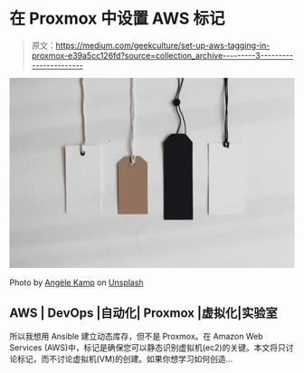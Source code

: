 # 在 Proxmox 中设置 AWS 标记

> 原文：<https://medium.com/geekculture/set-up-aws-tagging-in-proxmox-e39a5cc126fd?source=collection_archive---------3----------------------->

![](img/8ee1a2410d76b075abdc7383c4aecbd5.png)

Photo by [Angèle Kamp](https://unsplash.com/@angelekamp?utm_source=medium&utm_medium=referral) on [Unsplash](https://unsplash.com?utm_source=medium&utm_medium=referral)

## AWS | DevOps |自动化| Proxmox |虚拟化|实验室

所以我想用 Ansible 建立动态库存，但不是 Proxmox。在 Amazon Web Services (AWS)中，标记是确保您可以静态识别虚拟机(ec2)的关键。本文将只讨论标记，而不讨论虚拟机(VM)的创建。如果你想学习如何创造…